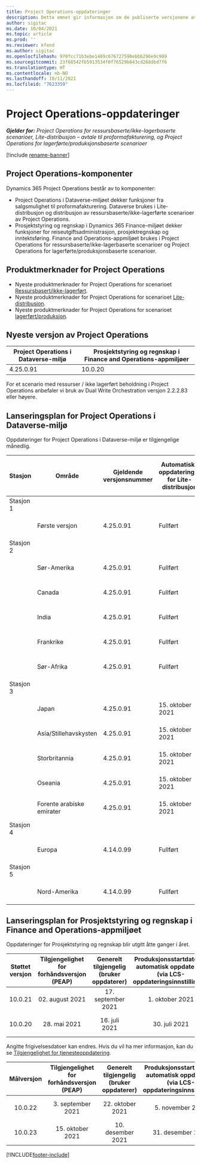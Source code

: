 ```yaml
---
title: Project Operations-oppdateringer
description: Dette emnet gir informasjon om de publiserte versjonene av Dynamics 365 Project Operations.
author: sigitac
ms.date: 10/04/2021
ms.topic: article
ms.prod: ''
ms.reviewer: kfend
ms.author: sigitac
ms.openlocfilehash: 970fcc71b3ebe1489c676727598ebbb296e9c989
ms.sourcegitcommit: 23f68542fb5913534f0f76529b843cd268dbd7f6
ms.translationtype: HT
ms.contentlocale: nb-NO
ms.lasthandoff: 10/11/2021
ms.locfileid: "7623359"
---
```

# <a name="project-operations-updates"></a>Project Operations-oppdateringer

_**Gjelder for:** Project Operations for ressursbaserte/ikke-lagerbaserte scenarioer, Lite-distribusjon – avtale til proformafakturering, og Project Operations for lagerførte/produksjonsbaserte scenarioer_

[!include [rename-banner](~/includes/cc-data-platform-banner.md)]

## <a name="project-operations-components"></a>Project Operations-komponenter

Dynamics 365 Project Operations består av to komponenter:

- Project Operations i Dataverse-miljøet dekker funksjoner fra salgsmulighet til proformafakturering. Dataverse brukes i Lite-distribusjon og distribusjon av ressursbaserte/ikke-lagerførte scenarioer av Project Operations.
- Prosjektstyring og regnskap i Dynamics 365 Finance-miljøet dekker funksjoner for reiseutgiftsadministrasjon, prosjektregnskap og inntektsføring. Finance and Operations-appmiljøet brukes i Project Operations for ressursbaserte/ikke-lagerbaserte scenarioer og Project Operations for lagerførte/produksjonsbaserte scenarioer.

## <a name="project-operations-release-notes"></a>Produktmerknader for Project Operations
- Nyeste produktmerknader for Project Operations for scenarioet [Ressursbasert/ikke-lagerført](whats-new-oct-2021-resource-based.md).
- Nyeste produktmerknader for Project Operations for scenarioet [Lite-distribusjon](../pro/whats-new/whats-new-oct-2021-lite.md).
- Nyeste produktmerknader for Project Operations for scenarioet [lagerført/produksjon](../prod-pma/whats-new/whats-new-jul-2021-stocked.md).

## <a name="project-operations-latest-version"></a>Nyeste versjon av Project Operations

| Project Operations i Dataverse-miljø | Prosjektstyring og regnskap i Finance and Operations-appmiljøer | 
| --- | --- |
| 4.25.0.91 | 10.0.20 |

For et scenario med ressurser / ikke lagerført beholdning i Project Operations anbefaler vi bruk av Dual Write Orchestration versjon 2.2.2.83 eller høyere.

## <a name="release-schedule-for-project-operations-on-dataverse-environment"></a>Lanseringsplan for Project Operations i Dataverse-miljø

Oppdateringer for Project Operations i Dataverse-miljø er tilgjengelige månedlig. 

| Stasjon | Område | Gjeldende versjonsnummer | Automatiske oppdateringer for Lite-distribusjon | Automatiske oppdateringer for ressursbasert/ikke-lagerbasert distribusjon | Neste versjonsnummer | Neste versjon er allment tilgjengelig |
|-----------|-----------------------|-----------------|--------------------|---------------------|---------------------|---------------------|
| Stasjon 1 |   &nbsp;              |    &nbsp;       | &nbsp;             |      &nbsp;         |      &nbsp;         |      &nbsp;         |
|   &nbsp;  | Første versjon         |  4.25.0.91      | Fullført           | Fullført            | TBD                 | 29. oktober 2021    |
| Stasjon 2 |   &nbsp;              |    &nbsp;       | &nbsp;             |      &nbsp;         |      &nbsp;         |      &nbsp;         |
|   &nbsp;  | Sør-Amerika         |  4.25.0.91      | Fullført           | 15. oktober 2021    | TBD                 | 29. oktober 2021    |
|   &nbsp;  | Canada                |  4.25.0.91      | Fullført           | 15. oktober 2021    | TBD                 | 29. oktober 2021    |
|   &nbsp;  | India                 |  4.25.0.91      | Fullført           | 15. oktober 2021    | TBD                 | 29. oktober 2021    |
|   &nbsp;  | Frankrike                |  4.25.0.91      | Fullført           | 15. oktober 2021    | TBD                 | 29. oktober 2021    |
|   &nbsp;  | Sør-Afrika          |  4.25.0.91      | Fullført           | 15. oktober 2021    | TBD                 | 29. oktober 2021    |
| Stasjon 3 |      &nbsp;           |     &nbsp;      |     &nbsp;         |      &nbsp;         |      &nbsp;         |      &nbsp;         |
|   &nbsp;  | Japan                 |  4.25.0.91      | 15. oktober 2021   | 22. oktober 2021    | TBD                 | 05. november 2021   |
|   &nbsp;  | Asia/Stillehavskysten          |  4.25.0.91      | 15. oktober 2021   | 22. oktober 2021    | TBD                 | 05. november 2021   |
|   &nbsp;  | Storbritannia         |  4.25.0.91      | 15. oktober 2021   | 22. oktober 2021    | TBD                 | 05. november 2021   |
|   &nbsp;  | Oseania               |  4.25.0.91      | 15. oktober 2021   | 22. oktober 2021    | TBD                 | 05. november 2021   |
|   &nbsp;  | Forente arabiske emirater  |  4.25.0.91      | 15. oktober 2021   | 22. oktober 2021    | TBD                 | 05. november 2021   |
| Stasjon 4 |     &nbsp;            |     &nbsp;      |     &nbsp;         |      &nbsp;         |      &nbsp;         |      &nbsp;         |
|   &nbsp;  | Europa                |  4.14.0.99      | Fullført           | Fullført            | 4.25.0.91           | 15. oktober 2021    |
| Stasjon 5 |     &nbsp;            |     &nbsp;      |     &nbsp;         |      &nbsp;         |      &nbsp;         |      &nbsp;         |
|   &nbsp;  | Nord-Amerika         |  4.14.0.99      | Fullført           | 08. oktober 2021    | 4.25.0.91           | 22. oktober 2021    |


## <a name="release-schedule-for-project-management-and-accounting-in-the-finance-and-operations-apps-environment"></a>Lanseringsplan for Prosjektstyring og regnskap i Finance and Operations-appmiljøet

Oppdateringer for Prosjektstyring og regnskap blir utgitt åtte ganger i året.

|Støttet versjon| Tilgjengelighet for forhåndsversjon (PEAP) | Generelt tilgjengelig (bruker oppdaterer) | Produksjonsstartdato for automatisk oppdatering (via LCS-oppdateringsinnstillinger) |   Slutt på service   |
|:---------------:|:---------------------------:|:---------------------------------:|:--------------------------------------------------------------------:|:------------------:|
|    10.0.21      |         02. august 2021     |           17. september 2021      |                             1. oktober 2021                          |  10. desember 2021 |
|    10.0.20      |         28. mai 2021        |           16. juli 2021           |                             30. juli 2021                            |  22. oktober 2021  |

Angitte frigivelsesdatoer kan endres. Hvis du vil ha mer informasjon, kan du se [Tilgjengelighet for tjenesteoppdatering](/dynamics365/fin-ops-core/fin-ops/get-started/public-preview-releases?toc=%2fdynamics365%2ffinance%2ftoc.json).

|Målversjon | Tilgjengelighet for forhåndsversjon (PEAP) | Generelt tilgjengelig (bruker oppdaterer) | Produksjonsstartdato for automatisk oppdatering (via LCS-oppdateringsinnstillinger) |   Slutt på service   |
|:---------------:|:---------------------------:|:---------------------------------:|:--------------------------------------------------------------------:|:------------------:|
|     10.0.22     |      3. september 2021      |          22. oktober 2021         |                           5. november 2021                           |  14. januar 2022  |
|     10.0.23     |      15. oktober 2021       |        10. desember 2021          |                          31. desember 2021                           | 18. mars 2022     |

[!INCLUDE[footer-include](../includes/footer-banner.md)]
